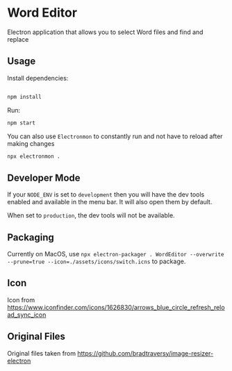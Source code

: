 # Word Editor

Electron application that allows you to select Word files and find and replace

## Usage

Install dependencies:

```bash

npm install
```

Run:

```bash
npm start
```

You can also use `Electronmon` to constantly run and not have to reload after making changes

```bash
npx electronmon .
```

## Developer Mode

If your `NODE_ENV` is set to `development` then you will have the dev tools enabled and available in the menu bar. It will also open them by default.

When set to `production`, the dev tools will not be available.

## Packaging

Currently on MacOS, use `npx electron-packager . WordEditor --overwrite --prune=true --icon=./assets/icons/switch.icns` to package.

## Icon

Icon from https://www.iconfinder.com/icons/1626830/arrows_blue_circle_refresh_reload_sync_icon

## Original Files

Original files taken from https://github.com/bradtraversy/image-resizer-electron
